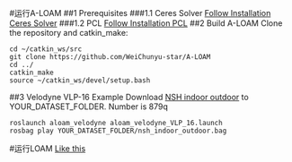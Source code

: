 #运行A-LOAM
##1 Prerequisites
###1.1 Ceres Solver
[Follow Installation Ceres Solver](https://www.jianshu.com/p/7b1f94d7b5a6)
###1.2 PCL
[Follow Installation PCL](https://blog.csdn.net/mush_room/article/details/78339578)
##2 Build A-LOAM
Clone the repository and catkin_make:

    cd ~/catkin_ws/src
    git clone https://github.com/WeiChunyu-star/A-LOAM
    cd ../
    catkin_make
    source ~/catkin_ws/devel/setup.bash
##3 Velodyne VLP-16 Example
Download [NSH indoor outdoor](链接：https://pan.baidu.com/s/1Rp6HEj_ck0XmZkuXmulk3w) to YOUR_DATASET_FOLDER. Number is 879q

	roslaunch aloam_velodyne aloam_velodyne_VLP_16.launch
	rosbag play YOUR_DATASET_FOLDER/nsh_indoor_outdoor.bag
#运行LOAM
[Like this](https://www.cnblogs.com/chenbokai/p/7299069.html)
